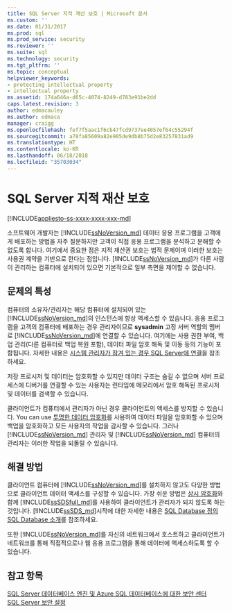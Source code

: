 ```yaml
---
title: SQL Server 지적 재산 보호 | Microsoft 문서
ms.custom: ''
ms.date: 01/31/2017
ms.prod: sql
ms.prod_service: security
ms.reviewer: ''
ms.suite: sql
ms.technology: security
ms.tgt_pltfrm: ''
ms.topic: conceptual
helpviewer_keywords:
- protecting intellectual property
- intellectual property
ms.assetid: 174a646a-d65c-4074-8249-d783e91be2dd
caps.latest.revision: 3
author: edmacauley
ms.author: edmaca
manager: craigg
ms.openlocfilehash: fef7f5aac1f6cb47fcd9737ee4057ef64c55294f
ms.sourcegitcommit: a78fa85609a82e905de9db8b75d2e83257831ad9
ms.translationtype: HT
ms.contentlocale: ko-KR
ms.lasthandoff: 06/18/2018
ms.locfileid: "35703034"
---
```

# <a name="protecting-your-sql-server-intellectual-property"></a>SQL Server 지적 재산 보호
[!INCLUDE[appliesto-ss-xxxx-xxxx-xxx-md](../../includes/appliesto-ss-xxxx-xxxx-xxx-md.md)]

소프트웨어 개발자는 [!INCLUDE[ssNoVersion_md](../../includes/ssnoversion-md.md)] 데이터 응용 프로그램을 고객에게 배포하는 방법을 자주 질문하지만 고객이 직접 응용 프로그램을 분석하고 분해할 수 없도록 합니다. 여기에서 중요한 점은 지적 재산권 보호는 법적 문제이며 이러한 보호는 사용권 계약을 기반으로 한다는 점입니다. [!INCLUDE[ssNoVersion_md](../../includes/ssnoversion-md.md)]가 다른 사람이 관리하는 컴퓨터에 설치되어 있으면 기본적으로 일부 측면을 제어할 수 없습니다. 

## <a name="nature-of-the-problem"></a>문제의 특성
컴퓨터의 소유자/관리자는 해당 컴퓨터에 설치되어 있는 [!INCLUDE[ssNoVersion_md](../../includes/ssnoversion-md.md)]의 인스턴스에 항상 액세스할 수 있습니다. 응용 프로그램을 고객의 컴퓨터에 배포하는 경우 관리자이므로 **sysadmin** 고정 서버 역할의 멤버로 [!INCLUDE[ssNoVersion_md](../../includes/ssnoversion-md.md)]에 연결할 수 있습니다. 여기에는 사용 권한 부여, 백업 관리(다른 컴퓨터로 백업 복원 포함), 데이터 파일 암호 해독 및 이동 등의 기능이 포함됩니다. 자세한 내용은 [시스템 관리자가 잠겨 있는 경우 SQL Server에 연결](../../database-engine/configure-windows/connect-to-sql-server-when-system-administrators-are-locked-out.md)을 참조하세요. 

저장 프로시저 및 데이터는 암호화할 수 있지만 데이터 구조는 숨길 수 없으며 서버 프로세스에 디버거를 연결할 수 있는 사용자는 런타임에 메모리에서 암호 해독된 프로시저 및 데이터를 검색할 수 있습니다.

클라이언트가 컴퓨터에서 관리자가 아닌 경우 클라이언트의 액세스를 방지할 수 있습니다. You can use [투명한 데이터 암호화](../../relational-databases/security/encryption/transparent-data-encryption.md)를 사용하여 데이터 파일을 암호화할 수 있으며 백업을 암호화하고 모든 사용자의 작업을 감사할 수 있습니다. 그러나 [!INCLUDE[ssNoVersion_md](../../includes/ssnoversion-md.md)] 관리자 및 [!INCLUDE[ssNoVersion_md](../../includes/ssnoversion-md.md)] 컴퓨터의 관리자는 이러한 작업을 되돌릴 수 있습니다.

## <a name="solution"></a>해결 방법
클라이언트 컴퓨터에 [!INCLUDE[ssNoVersion_md](../../includes/ssnoversion-md.md)]를 설치하지 않고도 다양한 방법으로 클라이언트 데이터 액세스를 구성할 수 있습니다. 가장 쉬운 방법은 [상시 암호화](../../relational-databases/security/encryption/always-encrypted-database-engine.md)와 함께 [!INCLUDE[ssSDSfull_md](../../includes/sssdsfull-md.md)]를 사용하여 클라이언트가 관리자가 되지 않도록 하는 것입니다. [!INCLUDE[ssSDS_md](../../includes/sssds-md.md)]시작에 대한 자세한 내용은 [SQL Database 정의 SQL Database 소개](https://docs.microsoft.com/azure/sql-database/sql-database-technical-overview)를 참조하세요.  

또한 [!INCLUDE[ssNoVersion_md](../../includes/ssnoversion-md.md)]를 자신의 네트워크에서 호스트하고 클라이언트가 네트워크를 통해 직접적으로나 웹 응용 프로그램을 통해 데이터에 액세스하도록 할 수 있습니다.

## <a name="see-also"></a>참고 항목

[SQL Server 데이터베이스 엔진 및 Azure SQL 데이터베이스에 대한 보안 센터](../../relational-databases/security/security-center-for-sql-server-database-engine-and-azure-sql-database.md)  
[SQL Server 보안 설정](../../relational-databases/security/securing-sql-server.md)  


